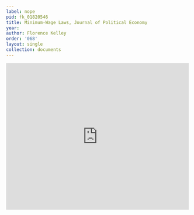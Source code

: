 ```yaml
---
label: nope
pid: fk_01820546
title: Minimum-Wage Laws, Journal of Political Economy
year:
author: Florence Kelley
order: '068'
layout: single
collection: documents
---
```

<iframe src="https://northwestern.app.box.com/embed/s/k13mw8alo6pzethqb22ry83b1ul83kyr?sortColumn=date&view=list" width="500" height="400" frameborder="0" allowfullscreen webkitallowfullscreen msallowfullscreen></iframe>
